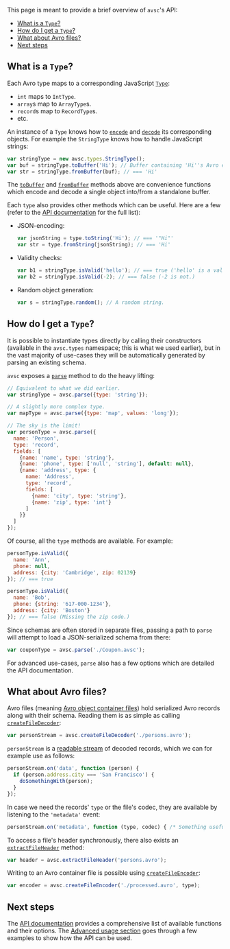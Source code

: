 This page is meant to provide a brief overview of `avsc`'s API:

+ [What is a `Type`?](#what-is-a-type)
+ [How do I get a `Type`?](#how-do-i-get-a-type)
+ [What about Avro files?](#what-about-avro-files)
+ [Next steps](#next-steps)


## What is a `Type`?

Each Avro type maps to a corresponding JavaScript [`Type`](API#class-type):

+ `int` maps to `IntType`.
+ `array`s map to `ArrayType`s.
+ `record`s map to `RecordType`s.
+ etc.

An instance of a `Type` knows how to
[`encode`](Api#typeencodeobj-buf-pos-nocheck) and
[`decode`](Api#typedecodebuf-pos-resolver) its corresponding objects. For
example the `StringType` knows how to handle JavaScript strings:

```javascript
var stringType = new avsc.types.StringType();
var buf = stringType.toBuffer('Hi'); // Buffer containing 'Hi''s Avro encoding.
var str = stringType.fromBuffer(buf); // === 'Hi'
```

The [`toBuffer`](API#typetobufferobj-nocheck) and
[`fromBuffer`](API#typefrombufferbuf-resolver-nocheck) methods above are
convenience functions which encode and decode a single object into/from a
standalone buffer.

Each `type` also provides other methods which can be useful. Here are a few
(refer to the [API documentation](API#avro-types) for the full list):

+ JSON-encoding:

  ```javascript
  var jsonString = type.toString('Hi'); // === '"Hi"'
  var str = type.fromString(jsonString); // === 'Hi'
  ```

+ Validity checks:

  ```javascript
  var b1 = stringType.isValid('hello'); // === true ('hello' is a valid string.)
  var b2 = stringType.isValid(-2); // === false (-2 is not.)
  ```

+ Random object generation:

  ```javascript
  var s = stringType.random(); // A random string.
  ```


## How do I get a `Type`?

It is possible to instantiate types directly by calling their constructors
(available in the `avsc.types` namespace; this is what we used earlier), but in
the vast majority of use-cases they will be automatically generated by parsing
an existing schema.

`avsc` exposes a [`parse`](Api#parseschema-opts) method to do the
heavy lifting:

```javascript
// Equivalent to what we did earlier.
var stringType = avsc.parse({type: 'string'});

// A slightly more complex type.
var mapType = avsc.parse({type: 'map', values: 'long'});

// The sky is the limit!
var personType = avsc.parse({
  name: 'Person',
  type: 'record',
  fields: [
    {name: 'name', type: 'string'},
    {name: 'phone', type: ['null', 'string'], default: null},
    {name: 'address', type: {
      name: 'Address',
      type: 'record',
      fields: [
        {name: 'city', type: 'string'},
        {name: 'zip', type: 'int'}
      ]
    }}
  ]
});
```

Of course, all the `type` methods are available. For example:

```javascript
personType.isValid({
  name: 'Ann',
  phone: null,
  address: {city: 'Cambridge', zip: 02139}
}); // === true

personType.isValid({
  name: 'Bob',
  phone: {string: '617-000-1234'},
  address: {city: 'Boston'}
}); // === false (Missing the zip code.)
```

Since schemas are often stored in separate files, passing a path to `parse`
will attempt to load a JSON-serialized schema from there:

```javascript
var couponType = avsc.parse('./Coupon.avsc');
```

For advanced use-cases, `parse` also has a few options which are detailed the
API documentation.


## What about Avro files?

Avro files (meaning [Avro object container files][object-container]) hold
serialized Avro records along with their schema. Reading them is as simple as
calling [`createFileDecoder`](Api#createfiledecoderpath-opts):

```javascript
var personStream = avsc.createFileDecoder('./persons.avro');
```

`personStream` is a [readable stream][rstream] of decoded records, which we can
for example use as follows:

```javascript
personStream.on('data', function (person) {
  if (person.address.city === 'San Francisco') {
    doSomethingWith(person);
  }
});
```

In case we need the records' `type` or the file's codec, they are available by
listening to the `'metadata'` event:

```javascript
personStream.on('metadata', function (type, codec) { /* Something useful. */ });
```

To access a file's header synchronously, there also exists an
[`extractFileHeader`](Api#extractfileheaderpath-opts) method:

```javascript
var header = avsc.extractFileHeader('persons.avro');
```

Writing to an Avro container file is possible using
[`createFileEncoder`](Api#createfileencoderpath-type-opts):

```javascript
var encoder = avsc.createFileEncoder('./processed.avro', type);
```


## Next steps

The [API documentation](Api) provides a comprehensive list of available
functions and their options. The [Advanced usage section](Advanced-usage) goes
through a few examples to show how the API can be used.



[object-container]: https://avro.apache.org/docs/current/spec.html#Object+Container+Files
[rstream]: https://nodejs.org/api/stream.html#stream_class_stream_readable
